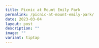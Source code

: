 ```yaml
---
title: Picnic at Mount Emily Park
permalink: /picnic-at-mount-emily-park/
date: 2023-03-04
layout: post
description: ""
image: ""
variant: tiptap
---
```

